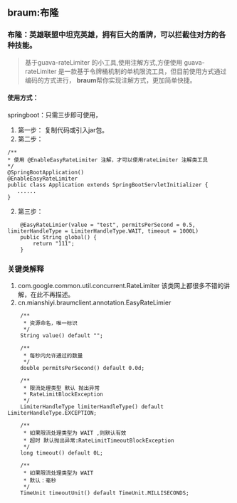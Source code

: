 ## braum:布隆
### **布隆**：英雄联盟中坦克英雄，拥有巨大的盾牌，可以拦截住对方的各种技能。

>基于guava-rateLimiter 的小工具,使用注解方式,方便使用
>guava-rateLimiter 是一款基于令牌桶机制的单机限流工具，但目前使用方式通过编码的方式进行， 
**braum**帮你实现注解方式，更加简单快捷。


#### 使用方式：
springboot：只需三步即可使用，
1. 第一步：
复制代码或引入jar包。
2. 第二步：
```
/**
* 使用 @EnableEasyRateLimiter 注解，才可以使用rateLimiter 注解类工具
*/
@SpringBootApplication()
@EnableEasyRateLimiter
public class Application extends SpringBootServletInitializer {
   ......
}
```
2. 第三步：
```
    @EasyRateLimier(value = "test", permitsPerSecond = 0.5, limiterHandleType = LimiterHandleType.WAIT, timeout = 1000L)
    public String global() {
        return "111";
    }
```

### 关键类解释
1. com.google.common.util.concurrent.RateLimiter
该类网上都很多不错的讲解，在此不再描述。
2. cn.mianshiyi.braumclient.annotation.EasyRateLimier
```
    /**
     * 资源命名，唯一标识
     */
    String value() default "";

    /**
     * 每秒内允许通过的数量
     */
    double permitsPerSecond() default 0.0d;

    /**
     * 限流处理类型 默认 抛出异常
     * RateLimitBlockException
     */
    LimiterHandleType limiterHandleType() default LimiterHandleType.EXCEPTION;

    /**
     * 如果限流处理类型为 WAIT ,则默认有效
     * 超时 默认抛出异常:RateLimitTimeoutBlockException
     */
    long timeout() default 0L;

    /**
     * 如果限流处理类型为 WAIT 
     * 默认：毫秒
     */
    TimeUnit timeoutUnit() default TimeUnit.MILLISECONDS;

```

